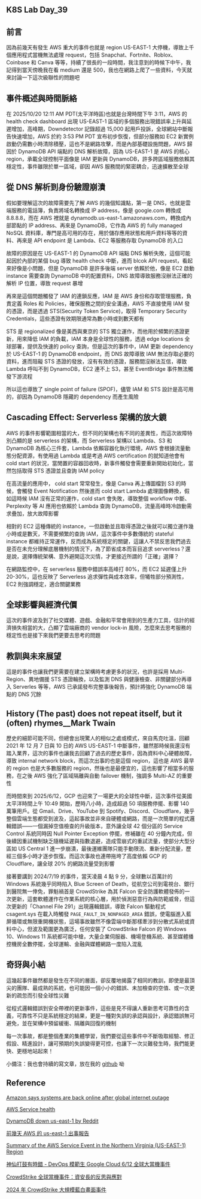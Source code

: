 ## K8S Lab Day_39

## 前言

因為前幾天有發生 AWS 重大的事件也就是 region US-EAST-1 大停機，導致上千個應用程式當機無法處理 request，包括 Snapchat、Fortnite、Roblox、Coinbase 和 Canva 等等，持續了很長的一段時間，我注意到的時候下中午，我記得到當天傍晚我在看 medium 還是 500，我也在網路上爬了一些資料，今天就來討論一下這次級聯性的問題吧

## 事件概述與時間脈絡

在 2025/10/20 12:11 AM PDT(太平洋時區)也就是台灣時間下午 3:11，AWS 的 health check dashboard 出現 US-EAST-1 區域的多個服務出現錯誤率上升與延遲增加，高峰期，Downdetector 記錄超過 15,000 起用戶投訴，全球網站中斷報告快速增加，AWS 於約 3:53 PM PDT 宣布初步恢復，但部分服務如 EC2 新實例啟動仍需數小時清除積壓，這也不是網路攻擊，而是內部基礎設施問題，AWS 歸因於 DynamoDB API 端點的 DNS 解析故障，因為 US-EAST-1 是 AWS 的核心 region，承載全球控制平面像是 IAM 更新與 DynamoDB，許多跨區域服務依賴其穩定性，事件雖限於單一區域，卻因 AWS 服務間的緊密耦合，迅速擴散至全球

## 從 DNS 解析到身份驗證崩潰

假如要理解這次的故障需要先了解 AWS 的幾個知識點，第一是 DNS，也就是雲端服務的電話簿，負責將域名轉換成 IP address，像是 google.com 轉換成 8.8.8.8，而在 AWS 裡就是 dynamodb.us-east-1.amazonaws.com，轉換成內部節點的 IP address、再來是 DynamoDB，它作為 AWS 的 fully managed NoSQL 資料庫，專門是高可用的存在，用於儲存應用狀態和用戶資料等等的資料、再來是 API endpoint 是 Lambda、EC2 等服務存取 DynamoDB 的入口

故障的原因是在 US-EAST-1 的 DynamoDB API 端點 DNS 解析失敗，這個可能起因於內部的某個 bug 導致 health check 中斷，進而 blcok API request，看起來好像是小問題，但是 DynamoDB 是許多後端 server 依賴於他，像是 EC2 啟動 instance 需要查詢 DynamoDB 中的配置資料，DNS 故障導致服務沒辦法正確的解析 IP 位置，導致 request 暴增

再來是這個問題觸發了 IAM 的連鎖反應，IAM 是 AWS 身份和存取管理服務，負責定義 Roles 和 Policies，確保服務之間的安全溝通，AWS 不直接使用 IAM 發的憑證，而是透過 STS(Security Token Service)，取得 Temporary Security Credentials，這些憑證有效期限通常為數小時或到數天都有

STS 是 regionalized 像是美西與東京的 STS 獨立運作，而他用於頻繁的憑證更新，用來降低 IAM 的負載，IAM 本身是全球性的服務，透過 edge locations 全球部署，提供及快速的 policy 查詢，但是這次的事件中，IAM 更新 dependency 於 US-EAST-1 的 DynamoDB endpoint，而 DNS 故障導致 IAM 無法存取必要的資料，進而阻礙 STS 憑證的發放，沒有有效的憑證，服務間沒辦法互信，導致 Lambda 呼叫不到 DynamoDB，EC2 連不上 S3，甚至 EventBridge 事件無法觸發下游流程

所以這也導致了 single point of failure (SPOF)，儘管 IAM 和 STS 設計是高可用的，卻因為 DynamoDB 隱藏的 dependency 而產生風險

## Cascading Effect: Serverless 架構的放大鏡

AWS 的事件影響範圍相當的大，但不同的架構也有不同的差異性，而這次故障特別凸顯的是 serverless 的架構，而 Serverless 架構以 Lambda、S3 和 DynamoDB 為核心三件套，Lambda 依賴容器化執行環境，AWS 會根據流量動態分配資源，有使用過 Lambda 或是考過 AWS certification 的就知道他會有 cold start 的狀況，當閒置的容器回收時，新事件觸發會需要重新開始初始化，當然包括取得 STS 憑證並且查詢 IAM policy

在高流量的應用中， cold start 常常發生，像是 Canva 再上傳圖檔到 S3 的時候，會觸發 Event Notification 然後進而 cold start Lambda 處理圖像轉換，假如這時候 IAM 沒有正常的運作，cold start 會失敗，導致整個 workflow 中斷、Perplexity 等 AI 應用也依賴於 Lambda 查詢 DynamoDB，流量高峰時冷啟動需求疊加，放大故障影響

相對的 EC2 這種傳統的 instance，一但啟動並且取得憑證之後就可以獨立運作幾小時或是數天，不需要頻繁的查詢 IAM，這次事件中多數傳統的 stateful instance 都維持正常運作，反而成為系統穩定的關鍵，這讓人不禁反思我們過去是否在未充分理解底層機制的情況下，為了節省成本而盲目追求 serverless？還是說，選擇傳統架構、意外避開這次災情，才更接近所謂的「正確」選擇？

在網路監控中，在 serverless 服務中錯誤率高峰打 80%，而 EC2 延遲僅上升 20-30%，這也反映了 Serverless 追求彈性與成本效率，但犧牲部分預測性，EC2 則強調穩定，適合關鍵業務

## 全球影響與經濟代價

這次的事件波及到了社交媒體、遊戲、金融和平常會用到的生產力工具，估計的經濟損失相當的大，凸顯了雲端廠商的 vendor lock-in 風險，怎麼來去思考服務的穩定性也是接下來我們更要去思考的問題

## 教訓與未來展望

這是的事件也讓我們更需要在建立架構時考慮更多的狀況，也許是採用 Multi-Region、異地備援 STS 憑證輪換，以及監測 DNS 與健康檢查、非關鍵部分再導入 Serverles 等等，AWS 已承諾發布完整事後報告，預計將強化 DynamoDB 端點的 DNS 冗餘

## History (The past) does not repeat itself, but it (often) rhymes\_\_Mark Twain

歷史的細節可能不同，但總會出現驚人的相似之處或模式，來自馬克吐溫，回顧 2021 年 12 月 7 日與 10 日的 AWS US-EAST-1 中斷事件，雖然那時候我還沒有踏入業界，這次的事件也讓我去回顧了過去的歷史事件，因為資料中心硬體故障，導致 internal network block，而這次出事的也是這個 region，這也是 AWS 最早的 region 也是大多數服務的 region，然後也是最便宜的，這也影響了相當多的服務，在之後 AWS 強化了區域隔離與自動 failover 機制，強調多 Multi-AZ 的重要性

而時間來到 2025/6/12，GCP 也迎來了一場更大的全球性中斷，這次事件從美國太平洋時間上午 10:49 開始，歷時八小時，造成超過 50 項服務停擺、影響 140 萬筆用戶。從 Gmail、Drive、YouTube 到 Spotify、Discord、Cloudflare，幾乎整個雲端生態都受到波及，這起事故並非來自硬體或網路，而是一次簡單的程式邏輯錯誤——一個漏掉空值檢查的升級版本，意外讓全球 42 個分區的 Service Control 系統同時因 Null Pointer Exception 停擺，修補雖在 40 分鐘內完成，但後續因重試機制缺乏隨機延遲與指數退避，造成雪崩式的重試流量，使部分大型分區如 US Central 1 進一步崩潰，最後運維團隊只能手動限流、重新分配流量，歷經三個多小時才逐步恢復。而這次事故也連帶拖垮了高度依賴 GCP 的 Cloudflare，讓全球 20% 的網路流量受到影響

接著要講到 2024/7/19 的事件，當天凌晨 4 點 9 分，全球數以百萬計的 Windows 系統幾乎同時陷入 Blue Screen of Death，從航空公司到電視台、銀行到醫院無一倖免，罪魁禍首是 CrowdStrike 為其 Falcon 安全防護軟體發佈的一次更新，這套軟體運作在作業系統的核心層，用於偵測惡意行為與防範威脅，但這次更新的「Channel File 291」出現邏輯錯誤，導致 Falcon 驅動程式 csagent.sys 在載入時觸發 `PAGE_FAULT_IN_NONPAGED_AREA` 錯誤，使電腦進入藍屏循環或無限重開機狀態，這場事故雖然不像雲端中斷那樣牽涉到分散式系統或資料中心，但波及範圍更為廣泛，任何安裝了 CrowdStrike Falcon 的 Windows 10、Windows 11 系統都可能中槍，大量企業伺服器、機場登機系統、甚至媒體播控機房全數停擺，全球運輸、金融與媒體網路一度陷入混亂

## 奇犽與小結

這幾起事件雖然都是發生在不同的層面，卻反覆地揭露了相同的教訓，即使是最頂尖的團隊、最成熟的系統，也可能因一個小小的錯誤、未加檢查的空值、或一次更新的疏忽而引發全球性災難

從程式邏輯錯誤到安全帶裡的更新事件，這些是見不得讓人重新思考可靠性的含義，可靠性不只是系統穩定的結果，更是一種對失誤的承認與設計，承認錯誤無可避免，並在架構中預留緩衝、隔離與回復的機制

每一次事故，都是整個產業的集體學習，我們要從這些事件中不斷吸取經驗、修正假設、精進設計，讓可預期的失誤變得更可控，也讓下一次災難發生時，我們能更快、更穩地站起來！

小備注：我也會持續的寫文章，放在我的 [github](https://github.com/marvelshan/K8sLab) 呦

## Reference

[Amazon says systems are back online after global internet outage](https://edition.cnn.com/business/live-news/amazon-tech-outage-10-20-25-intl)

[AWS Service health](https://health.aws.amazon.com/health/status?eventID=arn:aws:health:us-east-1::event/MULTIPLE_SERVICES/AWS_MULTIPLE_SERVICES_OPERATIONAL_ISSUE/AWS_MULTIPLE_SERVICES_OPERATIONAL_ISSUE_BA540_514A652BE1A)

[DynamoDB down us-east-1 by Reddit](https://www.reddit.com/r/aws/comments/1obd3lx/dynamodb_down_useast1/)

[前幾天 AWS 的 us-east-1 出事報告](https://blog.gslin.org/archives/2021/12/14/10461/%E5%89%8D%E5%B9%BE%E5%A4%A9-aws-%E7%9A%84-us-east-1-%E5%87%BA%E4%BA%8B%E5%A0%B1%E5%91%8A/)

[Summary of the AWS Service Event in the Northern Virginia (US-EAST-1) Region](https://aws.amazon.com/tw/message/12721/)

[神仙打鼓有時錯 - DevOps 模範生 Google Cloud 6/12 全球大當機事件](https://blog.darkthread.net/blog/google-612-outage/)

[CrowdStrike 全球當機事件：資安長的反思與應對](https://www.cio.com.tw/crowdstrike-global-crash-event-the-ministers-reflections-and-response/)

[2024 年 CrowdStrike 大規模藍白畫面事件](https://zh.wikipedia.org/zh-tw/2024%E5%B9%B4CrowdStrike%E5%A4%A7%E8%A7%84%E6%A8%A1%E8%93%9D%E5%B1%8F%E4%BA%8B%E4%BB%B6)
